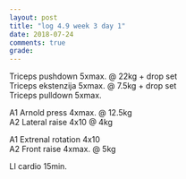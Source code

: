 ```yaml
---
layout: post
title: "log 4.9 week 3 day 1"
date: 2018-07-24
comments: true
grade:
---
```


Triceps pushdown 5xmax. @ 22kg + drop set   
Triceps ekstenzija 5xmax. @ 7.5kg + drop set  
Triceps pulldown 5xmax.  

A1 Arnold press 4xmax. @ 12.5kg  
A2 Lateral raise 4x10 @ 4kg  

A1 Extrenal rotation 4x10  
A2 Front raise 4xmax. @ 5kg  

LI cardio 15min.  
